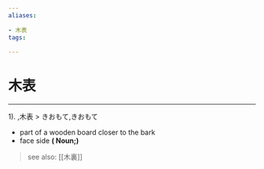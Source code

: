 ```yaml
---
aliases:
    
- 木表
tags:
    
---
```


# 木表
---
1).
,木表 > きおもて,きおもて

- part of a wooden board closer to the bark
- face side
**( Noun;)**
> see also:  [[木裏]]
            